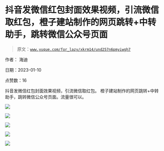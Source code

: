 # 抖音发微信红包封面效果视频，引流微信取红包，橙子建站制作的网页跳转+中转助手，跳转微信公众号页面

> 原文：[`www.yuque.com/for_lazy/xkrm14/und257n6pmyiwgh7`](https://www.yuque.com/for_lazy/xkrm14/und257n6pmyiwgh7)



作者： 海迪 

日期：2023-01-10 

点赞数：16 

抖音发微信红包封面效果视频，引流微信取红包。 橙子建站制作的网页跳转+中转助手，跳转微信公众号页面。流量很可以。 

![](img/db1f7db6f8f06c5815e1aa91a33e1634.png) 

![](img/53dd5990a58ae917ad2b353f383012cf.png) 

![](img/a050cd4b1edef8d628be4420c02f4d92.png) 

![](img/34ae6a85a00d5be706bf0dcfbab7a5a4.png) 

![](img/815729827f2af7f865df6a5348ecc67d.png) 

